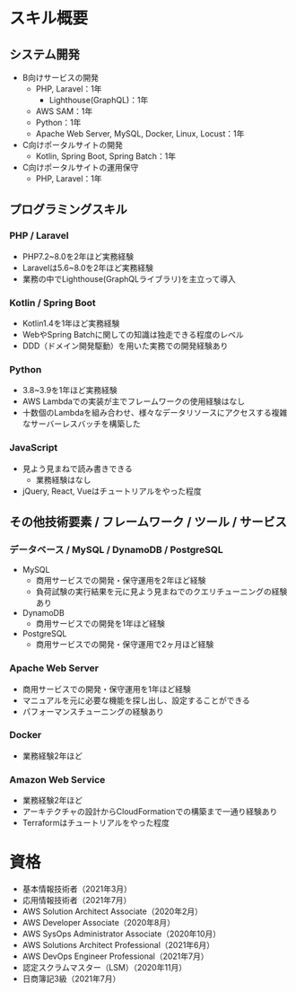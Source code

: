 # スキル概要

## システム開発

* B向けサービスの開発
    * PHP, Laravel：1年
        * Lighthouse(GraphQL)：1年 
    * AWS SAM：1年
    * Python：1年
    * Apache Web Server, MySQL, Docker, Linux, Locust：1年
* C向けポータルサイトの開発
    * Kotlin, Spring Boot, Spring Batch：1年
* C向けポータルサイトの運用保守
    * PHP, Laravel：1年

## プログラミングスキル

### PHP / Laravel
* PHP7.2~8.0を2年ほど実務経験
* Laravelは5.6~8.0を2年ほど実務経験
* 業務の中でLighthouse(GraphQLライブラリ)を主立って導入

### Kotlin / Spring Boot
* Kotlin1.4を1年ほど実務経験
* WebやSpring Batchに関しての知識は独走できる程度のレベル
* DDD（ドメイン開発駆動）を用いた実務での開発経験あり

### Python
* 3.8~3.9を1年ほど実務経験
* AWS Lambdaでの実装が主でフレームワークの使用経験はなし
* 十数個のLambdaを組み合わせ、様々なデータリソースにアクセスする複雑なサーバーレスバッチを構築した

### JavaScript
* 見よう見まねで読み書きできる
    * 業務経験はなし
* jQuery, React, Vueはチュートリアルをやった程度

## その他技術要素 / フレームワーク / ツール / サービス

### データベース / MySQL / DynamoDB / PostgreSQL
* MySQL
    * 商用サービスでの開発・保守運用を2年ほど経験
    * 負荷試験の実行結果を元に見よう見まねでのクエリチューニングの経験あり
* DynamoDB
    * 商用サービスでの開発を1年ほど経験
* PostgreSQL
    * 商用サービスでの開発・保守運用で2ヶ月ほど経験

### Apache Web Server
* 商用サービスでの開発・保守運用を1年ほど経験
* マニュアルを元に必要な機能を探し出し、設定することができる
* パフォーマンスチューニングの経験あり

### Docker
* 業務経験2年ほど

### Amazon Web Service
* 業務経験2年ほど
* アーキテクチャの設計からCloudFormationでの構築まで一通り経験あり
* Terraformはチュートリアルをやった程度

# 資格
* 基本情報技術者（2021年3月）
* 応用情報技術者（2021年7月）
* AWS Solution Architect Associate（2020年2月）
* AWS Developer Associate（2020年8月）
* AWS SysOps Administrator Associate（2020年10月）
* AWS Solutions Architect Professional（2021年6月）
* AWS DevOps Engineer Professional（2021年7月）
* 認定スクラムマスター（LSM）（2020年11月）
* 日商簿記3級（2021年7月）
